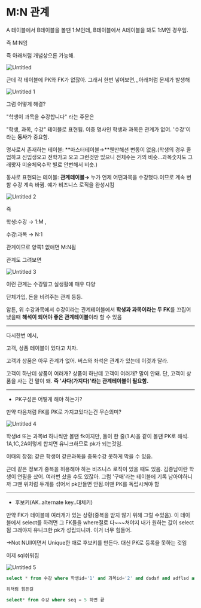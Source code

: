 # M:N 관계

A 테이블에서 B테이블을 볼땐 1:M인데, B테이블에서 A테이블을 봐도 1:M인 경우임. 

즉 M:N임

즉 아래처럼 개념상으론 가능해.

![Untitled](https://user-images.githubusercontent.com/78577071/127800297-26d3d195-00e0-4b56-afd3-c00cbd6470cc.png)

근데 각 테이블에 PK와 FK가 없잖아. 그래서 한번 넣어보면,,,아래처럼 문제가 발생해

![Untitled 1](https://user-images.githubusercontent.com/78577071/127800328-edb030fa-f90a-4793-9582-5bcfc17996f0.png)

 그럼 어떻게 해결?

"학생이 과목을 수강합니다" 라는 주문은 

"학생, 과목, 수강" 테이블로 표현됨. 이중 명사인 학생과 과목은 관계가 없어.  '수강'이라는 **동사**가 중요함.

명사로서 존재하는 테이블: **마스터테이블→**웬만해선 변동이 없음.(학생의 경우 졸업하고 신입생오고 전학가고 오고 그런것만 있으니 전체수는 거의 비슷...과목숫자도 그래봣자 미술체육수학 별로 안변해서 비슷.)

동사로 표현되는 테이블: **관계테이블→** 누가 언제 어떤과목을 수강했다.이므로 계속 변함 수강 계속 바뀜. 얘가 비즈니스 로직을 완성시킴

![Untitled 2](https://user-images.githubusercontent.com/78577071/127800333-f97b846a-69da-475d-a0dd-ceed56f9e2d3.png)

즉 

학생:수강  → 1:M ,

수강:과목 → N:1 

관계이므로 양쪽1 없애면 M:N됨

관계도 그려보면

![Untitled 3](https://user-images.githubusercontent.com/78577071/127800343-a07d481c-58f8-4c90-bc74-b978b55ab74f.png)

이런 관계는 수강말고 실생활에 매우 다양

단체가입, 돈을 비려주는 관계 등등.

암튼, 위 수강과목에서 수강이라는 관계테이블에서 **학생과 과목이라는 두 FK**를 끄집어냈을때 **해석이 되어야 좋은 관계테이블**이라 할 수 있음

---

다시한번 예시, 

고객, 상품 테이블이 있다고 치자.

고객과 상품은 아무 관계가 없어. 버스와 좌석은 관계가 있는데 이것과 달라.

고객이 하난데 상품이 여러개? 상품이 하난데 고객이 여러개? 말이 안돼. 단, 고객이 상품을 사는 건 말이 돼. **즉 '사다(가지다)'라는 관계테이블이 필요함.**

---

- PK구성은 어떻게 해야 하는가?

만약 다음처럼 FK를 PK로 가지고있다는건 무슨의미?

![Untitled 4](https://user-images.githubusercontent.com/78577071/127800350-7cee2218-aad1-49fa-abf3-d4441fb6148e.png)

학생id 또는 과목id 하나씩만 볼땐 fk이지만, 둘이 한 줄(1 A)을 같이 볼땐 PK로 해석. 1A,1C,2A이렇게 합치면 유니크하므로 pk가 되는것임. 

이때의 장점: 같은 학생이 같은과목을 중복수강 못하게 막을 수 있음.

근데 같은 정보가 중복을 허용해야 하는 비즈니스 로직이 있을 때도 있음. 김종남이란 학생이 연필을 샀어. 여러번 샀을 수도 있잖아. 그럼 '구매'라는 테이블에 기록 남아야하니까 그땐 위처럼 두개를 섞어서 pk만들면 안됨.이땐 PK를 독립시켜야 함

---

- 후보키(AK..alternate key..대체키)

만약 FK가 테이블에 여러개가 있는 상황(중복을 받지 않기 위해 그럴 수있음). 이 테이블에서 select를 하려면 그 FK들을 where절로 다~~~쳐야지 내가 원하는 값이 select됨 그래야지 유니크한 pk가 성립되니까. 이거 너무 힘들어.

→Not NUll이면서 Unique한 애로 후보키를 만든다. 대신 PK로 등록을 못하는 것임

이제 sql쉬워짐

![Untitled 5](https://user-images.githubusercontent.com/78577071/127800355-68074a0d-cca5-4ee6-a35a-de6059ead3d4.png)

```sql
select * from 수강 where 학생id='1' and 과목id='2' and dsdsf and adflsd and ldjf and dsfoi

위처럼 힘든걸

select* from 수강 where seq = 5 하면 끝
```
